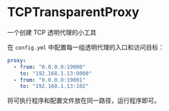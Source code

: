 # TCPTransparentProxy

一个创建 TCP 透明代理的小工具

在 `config.yml` 中配置每一组透明代理的入口和访问目标：

```yml config.yml
proxy:
  - from: "0.0.0.0:19000"
    to: "192.168.1.13:9000"
  - from: "0.0.0.0:19001"
    to: "192.168.1.13:102"

```

将可执行程序和配置文件放在同一路径，运行程序即可。
